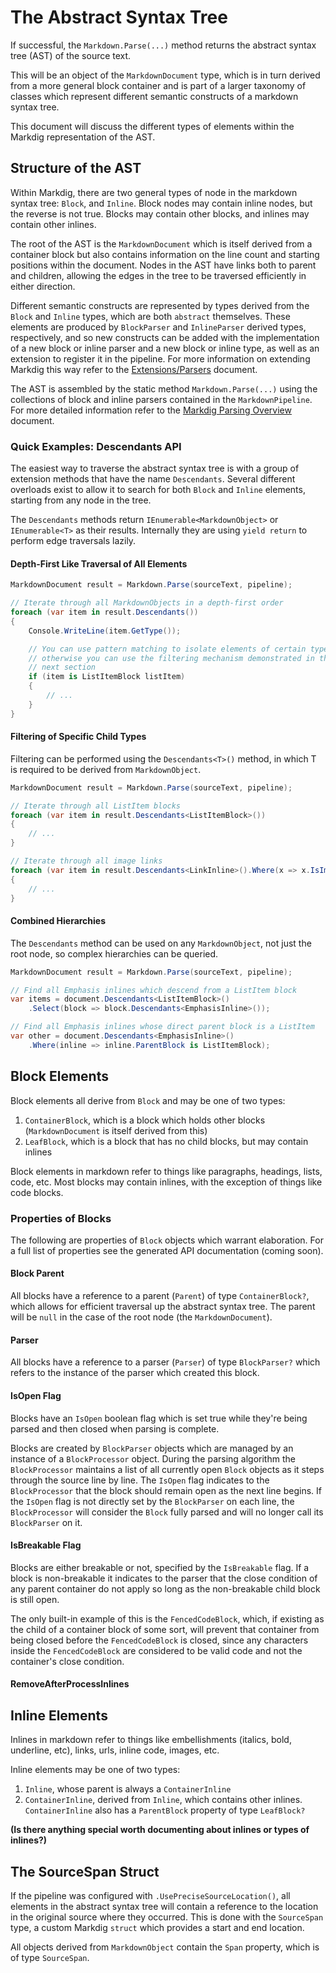 # The Abstract Syntax Tree

If successful, the `Markdown.Parse(...)` method returns the abstract syntax tree (AST) of the source text.

This will be an object of the `MarkdownDocument` type, which is in turn derived from a more general block container and is part of a larger taxonomy of classes which represent different semantic constructs of a markdown syntax tree.

This document will discuss the different types of elements within the Markdig representation of the AST.

## Structure of the AST

Within Markdig, there are two general types of node in the markdown syntax tree: `Block`, and `Inline`.  Block nodes may contain inline nodes, but the reverse is not true.  Blocks may contain other blocks, and inlines may contain other inlines.

The root of the AST is the `MarkdownDocument` which is itself derived from a container block but also contains information on the line count and starting positions within the document.  Nodes in the AST have links both to parent and children, allowing the edges in the tree to be traversed efficiently in either direction.

Different semantic constructs are represented by types derived from the `Block` and `Inline` types, which are both `abstract` themselves.  These elements are produced by `BlockParser` and `InlineParser` derived types, respectively, and so new constructs can be added with the implementation of a new block or inline parser and a new block or inline type, as well as an extension to register it in the pipeline. For more information on extending Markdig this way refer to the [Extensions/Parsers](parsing-extensions.md) document.

The AST is assembled by the static method `Markdown.Parse(...)` using the collections of block and inline parsers contained in the `MarkdownPipeline`.  For more detailed information refer to the [Markdig Parsing Overview](parsing-overview.md) document.

### Quick Examples: Descendants API

The easiest way to traverse the abstract syntax tree is with a group of extension methods that have the name `Descendants`.  Several different overloads exist to allow it to search for both `Block` and `Inline` elements, starting from any node in the tree.

The `Descendants` methods return `IEnumerable<MarkdownObject>` or `IEnumerable<T>` as their results.  Internally they are using `yield return` to perform edge traversals lazily.

#### Depth-First Like Traversal of All Elements

```csharp
MarkdownDocument result = Markdown.Parse(sourceText, pipeline);

// Iterate through all MarkdownObjects in a depth-first order
foreach (var item in result.Descendants())
{
    Console.WriteLine(item.GetType());

    // You can use pattern matching to isolate elements of certain type,
    // otherwise you can use the filtering mechanism demonstrated in the
    // next section
    if (item is ListItemBlock listItem) 
    {
        // ...
    }
}
```

#### Filtering of Specific Child Types

Filtering can be performed using the `Descendants<T>()` method, in which T is required to be derived from `MarkdownObject`.

```csharp
MarkdownDocument result = Markdown.Parse(sourceText, pipeline);

// Iterate through all ListItem blocks
foreach (var item in result.Descendants<ListItemBlock>())
{
    // ...
}

// Iterate through all image links
foreach (var item in result.Descendants<LinkInline>().Where(x => x.IsImage)) 
{
    // ...
}
```

#### Combined Hierarchies

The `Descendants` method can be used on any `MarkdownObject`, not just the root node, so complex hierarchies can be queried.

```csharp
MarkdownDocument result = Markdown.Parse(sourceText, pipeline);

// Find all Emphasis inlines which descend from a ListItem block
var items = document.Descendants<ListItemBlock>()
    .Select(block => block.Descendants<EmphasisInline>());

// Find all Emphasis inlines whose direct parent block is a ListItem
var other = document.Descendants<EmphasisInline>()
    .Where(inline => inline.ParentBlock is ListItemBlock);
```

## Block Elements

Block elements all derive from `Block` and may be one of two types:

1. `ContainerBlock`, which is a block which holds other blocks (`MarkdownDocument` is itself derived from this)
2. `LeafBlock`, which is a block that has no child blocks, but may contain inlines

Block elements in markdown refer to things like paragraphs, headings, lists, code, etc.  Most blocks may contain inlines, with the exception of things like code blocks.

### Properties of Blocks

The following are properties of `Block` objects which warrant elaboration. For a full list of properties see the generated API documentation (coming soon).

#### Block Parent
All blocks have a reference to a parent (`Parent`) of type `ContainerBlock?`, which allows for efficient traversal up the abstract syntax tree. The parent will be `null` in the case of the root node (the `MarkdownDocument`). 

#### Parser

All blocks have a reference to a parser (`Parser`) of type `BlockParser?` which refers to the instance of the parser which created this block. 

#### IsOpen Flag

Blocks have an `IsOpen` boolean flag which is set true while they're being parsed and then closed when parsing is complete.  

Blocks are created by `BlockParser` objects which are managed by an instance of a `BlockProcessor` object. During the parsing algorithm the `BlockProcessor` maintains a list of all currently open `Block` objects as it steps through the source line by line. The `IsOpen` flag indicates to the `BlockProcessor` that the block should remain open as the next line begins.  If the `IsOpen` flag is not directly set by the `BlockParser` on each line, the `BlockProcessor` will consider the `Block` fully parsed and will no longer call its `BlockParser` on it.

#### IsBreakable Flag

Blocks are either breakable or not, specified by the `IsBreakable` flag.  If a block is non-breakable it indicates to the parser that the close condition of any parent container do not apply so long as the non-breakable child block is still open.

The only built-in example of this is the `FencedCodeBlock`, which, if existing as the child of a container block of some sort, will prevent that container from being closed before the `FencedCodeBlock` is closed, since any characters inside the `FencedCodeBlock` are considered to be valid code and not the container's close condition.

#### RemoveAfterProcessInlines



## Inline Elements

Inlines in markdown refer to things like embellishments (italics, bold, underline, etc), links, urls, inline code, images, etc.

Inline elements may be one of two types:

1. `Inline`, whose parent is always a `ContainerInline` 
2. `ContainerInline`, derived from `Inline`, which contains other inlines.  `ContainerInline` also has a `ParentBlock` property of type `LeafBlock?`


**(Is there anything special worth documenting about inlines or types of inlines?)**

## The SourceSpan Struct

If the pipeline was configured with `.UsePreciseSourceLocation()`, all elements in the abstract syntax tree will contain a reference to the location in the original source where they occurred.  This is done with the `SourceSpan` type, a custom Markdig `struct` which provides a start and end location.

All objects derived from `MarkdownObject` contain the `Span` property, which is of type `SourceSpan`.  

